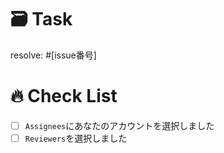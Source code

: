 # 🗃️ Task
resolve: #[issue番号]

# 🔥 Check List
- [ ] `Assignees`にあなたのアカウントを選択しました
- [ ] `Reviewers`を選択しました
